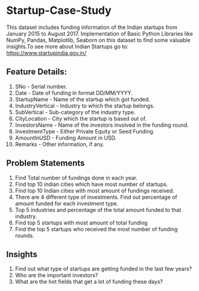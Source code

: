 # Startup-Case-Study
This dataset includes funding information of the Indian startups from January 2015 to August 2017. Implementation of Basic Python Libraries like NumPy, Pandas, Matplotlib, Seaborn on this dataset to find some valuable insights.To see more about Indian Startups go to: https://www.startupindia.gov.in/

## Feature Details:
1) SNo - Serial number.
2) Date - Date of funding in format DD/MM/YYYY.
3) StartupName - Name of the startup which got funded.
4) IndustryVertical - Industry to which the startup belongs.
5) SubVertical - Sub-category of the industry type.
6) CityLocation - City which the startup is based out of.
7) InvestorsName - Name of the investors involved in the funding round.
8) InvestmentType - Either Private Equity or Seed Funding.
9) AmountInUSD - Funding Amount in USD.
10) Remarks - Other information, if any.

## Problem Statements
1) Find Total number of fundings done in each year.
2) Find top 10 indian cities which have most number of startups.
3) Find top 10 Indian cities with most amount of fundings received.
4) There are 4 different type of investments. Find out percentage of amount funded for each investment
type.
5) Top 5 industries and percentage of the total amount funded to that industry.
6) Find top 5 startups with most amount of total funding
7) Find the top 5 startups who received the most number of funding rounds.

## Insights
1) Find out what type of startups are getting funded in the last few years?
2) Who are the important investors?
3) What are the hot fields that get a lot of funding these days?

